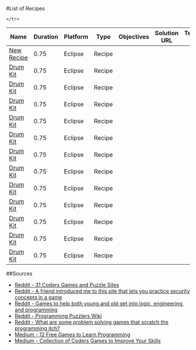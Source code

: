 #List of Recipes

<table>
  <thead>
    <tr>
      <th>Name</th>
      <th>Duration</th>
      <th>Platform</th>
      <th>Type</th>
      <th>Objectives</th>
      <th>Solution URL</th>
      <th>Teaching notes</th>
      
      
    </tr>
  </thead>
  <tbody>
    <tr>
      <td><a href="https://docs.google.com/document/d/1luzzL6oKztof_P3Aqotr84U913uQxFyEB7gWUb-vliw/edit">New Recipe</a></td>
      <td>0.75</td>
      <td>Eclipse</td>
      <td>Recipe</td>
      <td></td>
      <td></td>
      <td></td>
    </tr>
    <tr>
      <td><a href="https://docs.google.com/document/d/1luzzL6oKztof_P3Aqotr84U913uQxFyEB7gWUb-vliw/edit">Drum Kit</a></td>
      <td>0.75</td>
      <td>Eclipse</td>
      <td>Recipe</td>
      <td></td>
      <td></td>
      <td></td>
    </tr>
    <tr>
     <td><a href="https://docs.google.com/document/d/1luzzL6oKztof_P3Aqotr84U913uQxFyEB7gWUb-vliw/edit">Drum Kit</a></td>
      <td>0.75</td>
      <td>Eclipse</td>
      <td>Recipe</td>
      <td></td>
      <td></td>
      <td></td>
    </tr>
    <tr>
     <td><a href="https://docs.google.com/document/d/1luzzL6oKztof_P3Aqotr84U913uQxFyEB7gWUb-vliw/edit">Drum Kit</a></td>
      <td>0.75</td>
      <td>Eclipse</td>
      <td>Recipe</td>
      <td></td>
      <td></td>
      <td></td>
    </tr>
    <tr>
     <td><a href="https://docs.google.com/document/d/1luzzL6oKztof_P3Aqotr84U913uQxFyEB7gWUb-vliw/edit">Drum Kit</a></td>
      <td>0.75</td>
      <td>Eclipse</td>
      <td>Recipe</td>
      <td></td>
      <td></td>
      <td></td>
    </tr>
    <tr>
      <td><a href="https://docs.google.com/document/d/1luzzL6oKztof_P3Aqotr84U913uQxFyEB7gWUb-vliw/edit">Drum Kit</a></td>
      <td>0.75</td>
      <td>Eclipse</td>
      <td>Recipe</td>
      <td></td>
      <td></td>
      <td></td>
    </tr>
    <tr>
      <td><a href="https://docs.google.com/document/d/1luzzL6oKztof_P3Aqotr84U913uQxFyEB7gWUb-vliw/edit">Drum Kit</a></td>
      <td>0.75</td>
      <td>Eclipse</td>
      <td>Recipe</td>
      <td></td>
      <td></td>
      <td></td>
    </tr>
    <tr>
    <td><a href="https://docs.google.com/document/d/1luzzL6oKztof_P3Aqotr84U913uQxFyEB7gWUb-vliw/edit">Drum Kit</a></td>
      <td>0.75</td>
      <td>Eclipse</td>
      <td>Recipe</td>
      <td></td>
      <td></td>
      <td></td>
    </tr>
    <tr>
      <td><a href="https://docs.google.com/document/d/1luzzL6oKztof_P3Aqotr84U913uQxFyEB7gWUb-vliw/edit">Drum Kit</a></td>
      <td>0.75</td>
      <td>Eclipse</td>
      <td>Recipe</td>
      <td></td>
      <td></td>
      <td></td>
    </tr>
    <tr>
      <td><a href="https://docs.google.com/document/d/1luzzL6oKztof_P3Aqotr84U913uQxFyEB7gWUb-vliw/edit">Drum Kit</a></td>
      <td>0.75</td>
      <td>Eclipse</td>
      <td>Recipe</td>
      <td></td>
      <td></td>
      <td></td>
    </tr>
    <tr>
      <td><a href="https://docs.google.com/document/d/1luzzL6oKztof_P3Aqotr84U913uQxFyEB7gWUb-vliw/edit">Drum Kit</a></td>
      <td>0.75</td>
      <td>Eclipse</td>
      <td>Recipe</td>
      <td></td>
      <td></td>
      <td></td>
    </tr>
    <tr>
      <td><a href="https://docs.google.com/document/d/1luzzL6oKztof_P3Aqotr84U913uQxFyEB7gWUb-vliw/edit">Drum Kit</a></td>
      <td>0.75</td>
      <td>Eclipse</td>
      <td>Recipe</td>
      <td></td>
      <td></td>
      <td></td>
    </tr>
    <tr>
      <td><a href="https://docs.google.com/document/d/1luzzL6oKztof_P3Aqotr84U913uQxFyEB7gWUb-vliw/edit">Drum Kit</a></td>
      <td>0.75</td>
      <td>Eclipse</td>
      <td>Recipe</td>
      <td></td>
      <td></td>
      <td></td>
    </tr>
  </tbody>
</table>

##Sources

* [Reddit - 31 Coders Games and Puzzle Sites](https://www.reddit.com/r/learnprogramming/comments/43upct/31_coders_games_and_puzzle_sites/)
* [Reddit - A friend introduced me to this site that lets you practice security concepts in a game](https://www.reddit.com/r/learnprogramming/comments/3p6osw/a_friend_introduced_me_to_this_site_yesterday/)
* [Reddit - Games to help both young and old get into logic, engineering, and programming](https://www.reddit.com/r/learnprogramming/comments/46rmv6/games_to_help_both_young_and_old_get_into_logic/)
* [Reddit - Programming Puzzlers Wiki](https://www.reddit.com/r/ProgrammingPuzzlers/wiki/index)
* [Reddit - What are some problem solving games that scratch the programming itch?](https://www.reddit.com/r/learnprogramming/comments/3vtk96/what_are_some_problem_solving_games_that_scratch/)
* [Medium - 12 Free Games to Learn Programming](https://medium.mybridge.co/12-free-resources-learn-to-code-while-playing-games-f7333043de11#.dgkp2ihra)
* [Medium - Collection of Coders Games to Improve Your Skills](https://medium.com/@ipestov/collection-of-coders-games-to-improve-your-skills-9ea02906d73#.23xou33gm)
